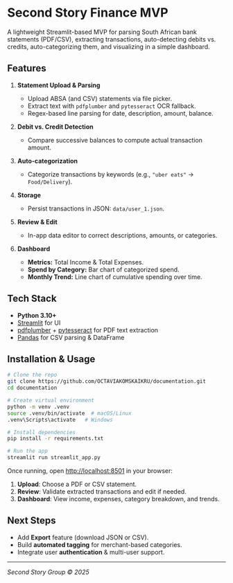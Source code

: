 # Second Story Finance MVP

A lightweight Streamlit-based MVP for parsing South African bank statements (PDF/CSV), extracting transactions, auto-detecting debits vs. credits, auto-categorizing them, and visualizing in a simple dashboard.

## Features

1. **Statement Upload & Parsing**

   * Upload ABSA (and CSV) statements via file picker.
   * Extract text with `pdfplumber` and `pytesseract` OCR fallback.
   * Regex-based line parsing for date, description, amount, balance.
2. **Debit vs. Credit Detection**

   * Compare successive balances to compute actual transaction amount.
3. **Auto-categorization**

   * Categorize transactions by keywords (e.g., `"uber eats"` → `Food/Delivery`).
4. **Storage**

   * Persist transactions in JSON: `data/user_1.json`.
5. **Review & Edit**

   * In-app data editor to correct descriptions, amounts, or categories.
6. **Dashboard**

   * **Metrics:** Total Income & Total Expenses.
   * **Spend by Category:** Bar chart of categorized spend.
   * **Monthly Trend:** Line chart of cumulative spending over time.

## Tech Stack

* **Python 3.10+**
* [Streamlit](https://streamlit.io/) for UI
* [pdfplumber](https://github.com/jsvine/pdfplumber) + [pytesseract](https://github.com/madmaze/pytesseract) for PDF text extraction
* [Pandas](https://pandas.pydata.org/) for CSV parsing & DataFrame

## Installation & Usage

```bash
# Clone the repo
git clone https://github.com/OCTAVIAKOMSKAIKRU/documentation.git
cd documentation

# Create virtual environment
python -m venv .venv
source .venv/bin/activate  # macOS/Linux
.venv\Scripts\activate   # Windows

# Install dependencies
pip install -r requirements.txt

# Run the app
streamlit run streamlit_app.py
```

Once running, open [http://localhost:8501](http://localhost:8501) in your browser:

1. **Upload**: Choose a PDF or CSV statement.
2. **Review**: Validate extracted transactions and edit if needed.
3. **Dashboard**: View income, expenses, category breakdown, and trends.

## Next Steps

* Add **Export** feature (download JSON or CSV).
* Build **automated tagging** for merchant-based categories.
* Integrate user **authentication** & multi-user support.

---

*Second Story Group © 2025*

